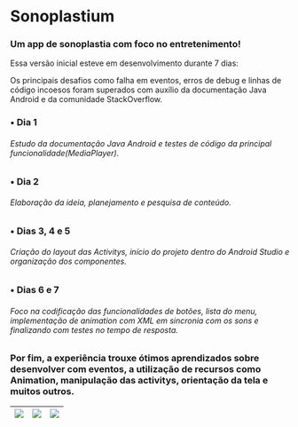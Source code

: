 # Sonoplastium
### Um app de sonoplastia com foco no entretenimento!
Essa versão inicial esteve em desenvolvimento durante 7 dias:

Os principais desafios como falha em eventos, erros de debug e linhas de código incoesos foram superados com auxílio da documentação Java Android e da comunidade StackOverflow. 
### • Dia 1
###### Estudo da documentação Java Android e testes de código da principal funcionalidade(MediaPlayer).
### • Dia 2
###### Elaboração da ideia, planejamento e pesquisa de conteúdo.
### • Dias 3, 4 e 5
###### Criação do layout das Activitys, início do projeto dentro do Android Studio e organização dos componentes.
### • Dias 6 e 7
###### Foco na codificação das funcionalidades de botões, lista do menu, implementação de animation com XML em sincronia com os sons e finalizando com testes no tempo de resposta.

### Por fim, a experiência trouxe ótimos aprendizados sobre desenvolver com eventos, a utilização de recursos como Animation, manipulação das activitys, orientação da tela e muitos outros.


  | <img src="https://user-images.githubusercontent.com/108356462/181765431-c4d0d215-30e4-46e3-a7a3-296d6f35975d.jpg" /> | <img src="https://user-images.githubusercontent.com/108356462/181765454-33844823-0730-4f0a-94b6-ad91c4b5deec.jpg" /> | <img src="https://user-images.githubusercontent.com/108356462/181765470-a1ce7c0e-7dbc-4fa8-8f70-e0a5788ead82.jpg" /> |
  | :---    | :----:   | ---:    |
